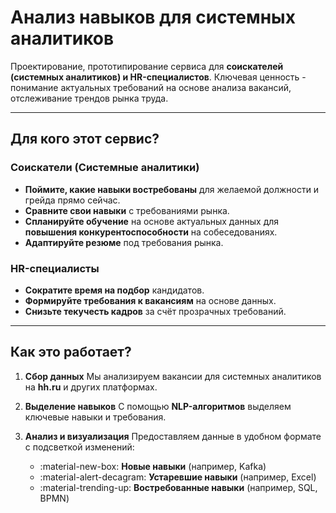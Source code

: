 # Анализ навыков для системных аналитиков

Проектирование, прототипирование сервиса для **соискателей (системных аналитиков) и HR-специалистов**.
Ключевая ценность - понимание актуальных требований на основе анализа вакансий, отслеживание трендов рынка труда.

---

## **Для кого этот сервис?**

### **Соискатели (Системные аналитики)**
- **Поймите, какие навыки востребованы** для желаемой должности и грейда прямо сейчас.
- **Сравните свои навыки** с требованиями рынка.
- **Спланируйте обучение** на основе актуальных данных для **повышения конкурентоспособности** на собеседованиях.
- **Адаптируйте резюме** под требования рынка.

### **HR-специалисты**
- **Сократите время на подбор** кандидатов.
- **Формируйте требования к вакансиям** на основе данных.
- **Снизьте текучесть кадров** за счёт прозрачных требований.

---

## **Как это работает?**

1. **Сбор данных**
   Мы анализируем вакансии для системных аналитиков на **hh.ru** и других платформах.

2. **Выделение навыков**
   С помощью **NLP-алгоритмов** выделяем ключевые навыки и требования.

3. **Анализ и визуализация**
   Предоставляем данные в удобном формате с подсветкой изменений:
   - :material-new-box: **Новые навыки** (например, Kafka)
   - :material-alert-decagram: **Устаревшие навыки** (например, Excel)
   - :material-trending-up: **Востребованные навыки** (например, SQL, BPMN)